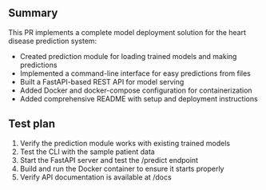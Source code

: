 ## Summary
This PR implements a complete model deployment solution for the heart disease prediction system:

- Created prediction module for loading trained models and making predictions
- Implemented a command-line interface for easy predictions from files
- Built a FastAPI-based REST API for model serving
- Added Docker and docker-compose configuration for containerization
- Added comprehensive README with setup and deployment instructions

## Test plan
1. Verify the prediction module works with existing trained models
2. Test the CLI with the sample patient data
3. Start the FastAPI server and test the /predict endpoint
4. Build and run the Docker container to ensure it starts properly
5. Verify API documentation is available at /docs
